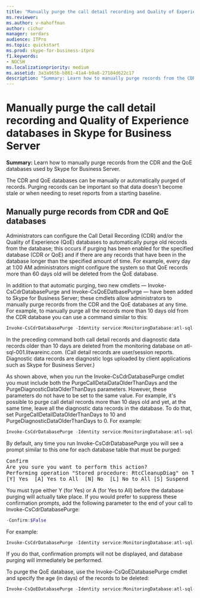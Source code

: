 ```yaml
---
title: "Manually purge the call detail recording and Quality of Experience databases in Skype for Business Server"
ms.reviewer: 
ms.author: v-mahoffman
author: cichur
manager: serdars
audience: ITPro
ms.topic: quickstart
ms.prod: skype-for-business-itpro
f1.keywords:
- NOCSH
ms.localizationpriority: medium
ms.assetid: 3a3a965b-b861-41a4-b9a8-27184d622c17
description: "Summary: Learn how to manually purge records from the CDR and the QoE databases used by Skype for Business Server."
---
```


# Manually purge the call detail recording and Quality of Experience databases in Skype for Business Server
 
**Summary:** Learn how to manually purge records from the CDR and the QoE databases used by Skype for Business Server.
  
The CDR and QoE databases can be manually or automatically purged of records. Purging records can be important so that data doesn't become stale or when needing to reset reports from a starting baseline.
  
## Manually purge records from CDR and QoE databases

Administrators can configure the Call Detail Recording (CDR) and/or the Quality of Experience (QoE) databases to automatically purge old records from the database; this occurs if purging has been enabled for the specified database (CDR or QoE) and if there are any records that have been in the database longer than the specified amount of time. For example, every day at 1:00 AM administrators might configure the system so that QoE records more than 60 days old will be deleted from the QoE database.
  
In addition to that automatic purging, two new cmdlets &#x2014; Invoke-CsCdrDatabasePurge and Invoke-CsQoEDatbasePurge &#x2014; have been added to Skype for Business Server; these cmdlets allow administrators to manually purge records from the CDR and the QoE databases at any time. For example, to manually purge all the records more than 10 days old from the CDR database you can use a command similar to this:
  
```powershell
Invoke-CsCdrDatabasePurge -Identity service:MonitoringDatabase:atl-sql-001.litwareinc.com -PurgeCallDetailDataOlderThanDays 10 -PurgeDiagnosticDataOlderThanDays 10
```

In the preceding command both call detail records and diagnostic data records older than 10 days are deleted from the monitoring database on atl-sql-001.litwareinc.com. (Call detail records are user/session reports. Diagnostic data records are diagnostic logs uploaded by client applications such as Skype for Business Server.)
  
As shown above, when you run the Invoke-CsCdrDatabasePurge cmdlet you must include both the PurgeCallDetaiDataOlderThanDays and the PurgeDiagnosticDataOlderThanDays parameters. However, these parameters do not have to be set to the same value. For example, it's possible to purge call detail records more than 10 days old and yet, at the same time, leave all the diagnostic data records in the database. To do that, set PurgeCallDetailDataOlderThanDays to 10 and PurgeDiagnosticDataOlderThanDays to 0. For example:
  
```powershell
Invoke-CsCdrDatabasePurge -Identity service:MonitoringDatabase:atl-sql-001.litwareinc.com -PurgeCallDetailDataOlderThanDays 10 -PurgeDiagnosticDataOlderThanDays 0
```

By default, any time you run Invoke-CsCdrDatabasePurge you will see a prompt similar to this one for each database table that must be purged:
  
<pre>
Confirm
Are you sure you want to perform this action?
Performing operation "Stored procedure: RtcCleanupDiag" on Target "Target SQL Server:atl-sql-001.litwareinc.com\archinst Database: lcscdr".
[Y] Yes  [A] Yes to All  [N] No  [L] No to All [S] Suspend  [?] Help (default is "Y"):
</pre>

You must type either Y (for Yes) or A (for Yes to All) before the database purging will actually take place. If you would prefer to suppress these confirmation prompts, add the following parameter to the end of your call to Invoke-CsCdrDatabasePurge:
  
```powershell
-Confirm:$False
```

For example:
  
```powershell
Invoke-CsCdrDatabasePurge -Identity service:MonitoringDatabase:atl-sql-001.litwareinc.com -PurgeCallDetailDataOlderThanDays 10 -PurgeDiagnosticDataOlderThanDays 10 -Confirm:$False
```

If you do that, confirmation prompts will not be displayed, and database purging will immediately be performed.
  
To purge the QoE database, use the Invoke-CsQoEDatabasePurge cmdlet and specify the age (in days) of the records to be deleted:
  
```powershell
Invoke-CsQoEDatabasePurge -Identity service:MonitoringDatabase:atl-sql-001.litwareinc.com -PurgeQoEDataOlderThanDays 10
```


